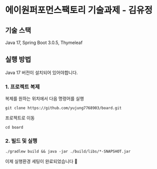 # 에이원퍼포먼스팩토리 기술과제 - 김유정

## 기술 스택
Java 17, Spring Boot 3.0.5, Thymeleaf

## 실행 방법
Java 17 버전이 설치되어 있어야합니다.
### 1. 프로젝트 복제
복제를 원하는 위치에서 다음 명령어를 실행
```
git clone https://github.com/yujung7768903/board.git
```
프로젝트로 이동
```
cd board
```
### 2. 빌드 및 실행
```
./gradlew build && java -jar ./build/libs/*-SNAPSHOT.jar
```
이제 실행환경 세팅이 완료되었습니다 🙌
